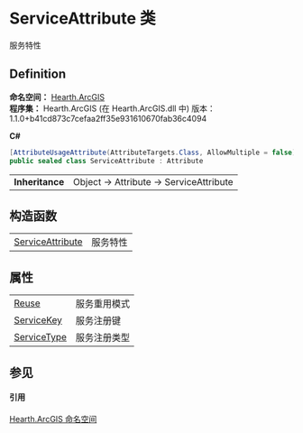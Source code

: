 # ServiceAttribute 类


服务特性



## Definition
**命名空间：** <a href="N_Hearth_ArcGIS">Hearth.ArcGIS</a>  
**程序集：** Hearth.ArcGIS (在 Hearth.ArcGIS.dll 中) 版本：1.1.0+b41cd873c7cefaa2ff35e931610670fab36c4094

**C#**
``` C#
[AttributeUsageAttribute(AttributeTargets.Class, AllowMultiple = false)]
public sealed class ServiceAttribute : Attribute
```

<table><tr><td><strong>Inheritance</strong></td><td>Object  →  Attribute  →  ServiceAttribute</td></tr>
</table>



## 构造函数
<table>
<tr>
<td><a href="M_Hearth_ArcGIS_ServiceAttribute__ctor">ServiceAttribute</a></td>
<td>服务特性</td></tr>
</table>

## 属性
<table>
<tr>
<td><a href="P_Hearth_ArcGIS_ServiceAttribute_Reuse">Reuse</a></td>
<td>服务重用模式</td></tr>
<tr>
<td><a href="P_Hearth_ArcGIS_ServiceAttribute_ServiceKey">ServiceKey</a></td>
<td>服务注册键</td></tr>
<tr>
<td><a href="P_Hearth_ArcGIS_ServiceAttribute_ServiceType">ServiceType</a></td>
<td>服务注册类型</td></tr>
</table>

## 参见


#### 引用
<a href="N_Hearth_ArcGIS">Hearth.ArcGIS 命名空间</a>  
